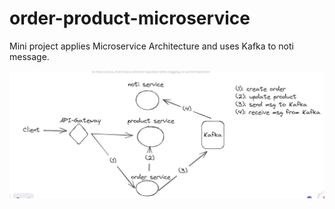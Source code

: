 # order-product-microservice
Mini project applies Microservice Architecture and uses Kafka to noti message.

![Example Image](image.png)